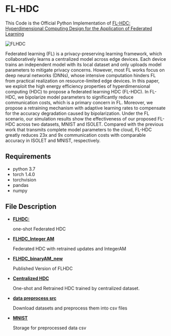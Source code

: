 # FL-HDC
This Code is the Official Python Implementation of [FL-HDC: Hyperdimensional Computing Design for the Application of Federated Learning](https://ieeexplore.ieee.org/document/9458526)

![FLHDC](./img/Framework.emf)


Federated learning (FL) is a privacy-preserving learning framework, which collaboratively learns a centralized model across edge devices. Each device trains an independent model with its local dataset and only uploads model parameters to mitigate privacy concerns. However, most FL works focus on deep neural networks (DNNs), whose intensive computation hinders FL from practical realization on resource-limited edge devices. In this paper, we exploit the high energy efficiency properties of hyperdimensional computing (HDC) to propose a federated learning HDC (FL-HDC). In FL-HDC, we bipolarize model parameters to significantly reduce communication costs, which is a primary concern in FL. Moreover, we propose a retraining mechanism with adaptive learning rates to compensate for the accuracy degradation caused by bipolarization. Under the FL scenario, our simulation results show the effectiveness of our proposed FL-HDC across two datasets, MNIST and ISOLET. Compared with the previous work that transmits complete model parameters to the cloud, FL-HDC greatly reduces 23x and 9x communication costs with comparable accuracy in ISOLET and MNIST, respectively.
## Requirements
* python 3.7
* torch 1.4.0
* torchvision
* pandas
* numpy
## File Description
* **[FLHDC:](./FLHDC)**

  one-shot Federated HDC
* **[FLHDC_Integer AM](./FLHDC_IntegerAM)**

  Federated HDC with retrained updates and IntegerAM  
* **[FLHDC_binaryAM_new](./FLHDC_binaryAM_new)**

  Published Version of FLHDC
* **[Centralized HDC](./Centralized%20HDC)**

  One-shot and Retrained HDC trained by centralized dataset.
* **[data preprocess src](./data%20preprocess%20src)**

  Download datasets and preprocess them into csv files
* **[MNIST](./MNIST)**

  Storage for preprocessed data csv 
